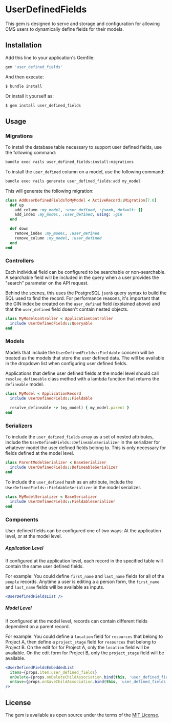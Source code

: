 # UserDefinedFields
This gem is designed to serve and storage and configuration for allowing CMS users to dynamically define fields for their models.

## Installation
Add this line to your application's Gemfile:

```ruby
gem 'user_defined_fields'
```

And then execute:
```bash
$ bundle install
```

Or install it yourself as:
```bash
$ gem install user_defined_fields
```

## Usage

### Migrations
To install the database table necessary to support user defined fields, use the following command:

```bash
bundle exec rails user_defined_fields:install:migrations
```

To install the `user_defined` column on a model, use the following command:

```bash
bundle exec rails generate user_defined_fields:add my_model
```

This will generate the following migration:

```ruby
class AddUserDefinedFieldsToMyModel < ActiveRecord::Migration[7.0]
  def up
    add_column :my_model, :user_defined, :jsonb, default: {}
    add_index :my_model, :user_defined, using: :gin
  end

  def down
    remove_index :my_model, :user_defined
    remove_column :my_model, :user_defined
  end
end
```

### Controllers
Each individual field can be configured to be searchable or non-searchable. A searchable field will be included in the query when a user provides the "search" parameter on the API request.

Behind the scenes, this uses the PostgreSQL `jsonb` query syntax to build the SQL used to find the record. For performance reasons, it's important that the GIN index be created on the `user_defined` field (explained above) and that the `user_defined` field doesn't contain nested objects.

```ruby
class MyModelController < ApplicationController
  include UserDefinedFields::Queryable
end
```

### Models
Models that include the `UserDefinedFields::Fieldable` concern will be treated as the models that store the user defined data. The will be available in the dropdown list when configuring user defined fields.

Applications that define user defined fields at the model level should call `resolve_defineable` class method with a lambda function that returns the `defineable` model.

```ruby
class MyModel < ApplicationRecord
  include UserDefinedFields::Fieldable
  
  resolve_defineable -> (my_model) { my_model.parent }
end
```

### Serializers
To include the `user_defined_fields` array as a set of nested attributes, include the `UserDefinedFields::DefineableSerializer` in the serializer for whatever model the user defined fields belong to. This is only necessary for fields defined at the model level.

```ruby
class ParentModelSerializer < BaseSerializer
  include UserDefinedFields::DefineableSerializer
end
```

To include the `user_defined` hash as an attribute, include the `UserDefinedFields::FieldableSerializer` in the model serializer.

```ruby
class MyModelSerializer < BaseSerializer
  include UserDefinedFields::FieldableSerializer
end
```

### Components

User defined fields can be configured one of two ways: At the application level, or at the model level.

##### Application Level
If configured at the application level, each record in the specified table will contain the same user defined fields.

For example: You could define `first_name` and `last_name` fields for all of the `people` records. Anytime a user is editing a a person form, the `first_name` and `last_name` fields will be available as inputs.

```jsx
<UserDefinedFieldsList />
```

##### Model Level
If configured at the model level, records can contain different fields dependent on a parent record.

For example: You could define a `location` field for `resources` that belong to Project A, then define a `project_stage` field for `resources` that belong to Project B. On the edit for for Project A, only the `location` field will be available. On the edit form for Project B, only the `project_stage` field will be available.

```jsx
<UserDefinedFieldsEmbeddedList
  items={props.item.user_defined_fields}
  onDelete={props.onDeleteChildAssociation.bind(this, 'user_defined_fields')}
  onSave={props.onSaveChildAssociation.bind(this, 'user_defined_fields')}
/>
```

## License
The gem is available as open source under the terms of the [MIT License](https://opensource.org/licenses/MIT).
